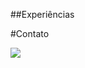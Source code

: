 
##Experiências


<link rel="stylesheet" href="https://cdn.jsdelivr.net/gh/devicons/devicon@v2.15.1/devicon.min.css">


#Contato

<img src='https://img.shields.io/badge/Gmail-D14836?style=for-the-badge&logo=gmail&logoColor=white'>

